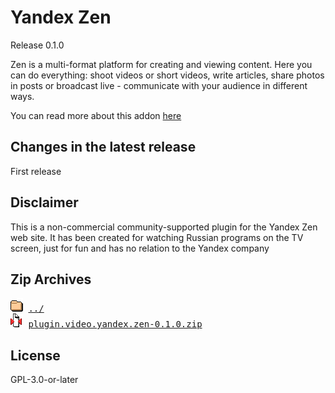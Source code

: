 # Yandex Zen
Release 0.1.0

Zen is a multi-format platform for creating and viewing content. Here you can do everything: shoot videos or short videos, write articles, share photos in posts or broadcast live - communicate with your audience in different ways.
        

You can read more about this addon [here](http://xbmc.ru/forum/showthread.php?t=23431)

## Changes in the latest release 
 First release

## Disclaimer 
 This is a non-commercial community-supported plugin for the Yandex Zen web site. It has been created for watching Russian programs on the TV screen, just for fun and has no relation to the Yandex company
        

## Zip Archives
<pre>
<img src="../../icons/folder.gif" alt="[DIR]" > <a href="../">../</a> 
<img src="../../icons/compressed.gif" alt="[ZIP]" > <a href="plugin.video.yandex.zen-0.1.0.zip">plugin.video.yandex.zen-0.1.0.zip</a> 
</pre>
## License 
 GPL-3.0-or-later

